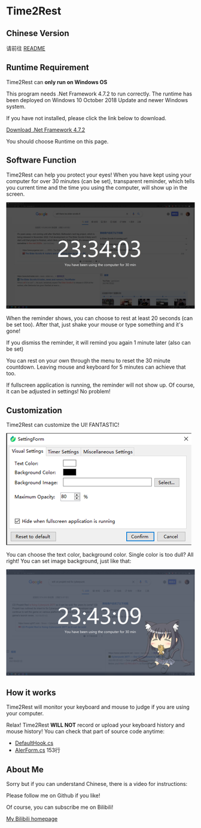 ﻿# Time2Rest

## Chinese Version

请前往 [README](https://github.com/SDchao/Time2Rest/blob/main/README.md)

## Runtime Requirement

Time2Rest can **only run on Windows OS**

This program needs .Net Framework 4.7.2 to run correctly. The runtime has been deployed on Windows 10 October 2018 Update and newer Windows system.

If you have not installed, please click the link below to download.

[Download .Net Framework 4.7.2](https://dotnet.microsoft.com/download/dotnet-framework/net472)

You should choose Runtime on this page.

## Software Function

Time2Rest can help you protect your eyes! When you have kept using your computer for over 30 minutes (can be set), transparent reminder, which tells you current time and the time you using the computer, will show up in the screen.

![Reminder](https://github.com/SDchao/Time2Rest/blob/main/Time2Rest/Resources/Demo_Reminder.png)

When the reminder shows, you can choose to rest at least 20 seconds (can be set too). After that, just shake your mouse or type something and it's gone!

If you dismiss the reminder, it will remind you again 1 minute later (also can be set)

You can rest on your own through the menu to reset the 30 minute countdown. Leaving mouse and keyboard for 5 minutes can achieve that too.

If fullscreen application is running, the reminder will not show up. Of course, it can be adjusted in settings! No problem!

## Customization

Time2Rest can customize the UI! FANTASTIC!

![Settings](https://github.com/SDchao/Time2Rest/blob/main/Time2Rest/Resources/Demo_Settings.png)

You can choose the text color, background color. Single color is too dull? All right! You can set image background, just like that:

![WAIFU HERE](https://github.com/SDchao/Time2Rest/blob/main/Time2Rest/Resources/Demo_Img.png)


## How it works

Time2Rest will monitor your keyboard and mouse to judge if you are using your computer.

Relax! Time2Rest **WILL NOT** record or upload your keyboard history and mouse history! You can check that part of source code anytime:

* [DefaultHook.cs](https://github.com/SDchao/Time2Rest/blob/main/Time2Rest/WinInteractors/DefaultHook.cs)
* [AlerForm.cs](https://github.com/SDchao/Time2Rest/blob/main/Time2Rest/AlertForm.cs#L153-L192) 153行

## About Me

Sorry but if you can understand Chinese, there is a video for instructions:

Please follow me on Github if you like!

Of course, you can subscribe me on Bilibili!

[My Bilibili homepage](https://space.bilibili.com/12263994)
